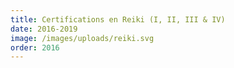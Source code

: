 ```yaml
---
title: Certifications en Reiki (I, II, III & IV)
date: 2016-2019
image: /images/uploads/reiki.svg
order: 2016
---
```

